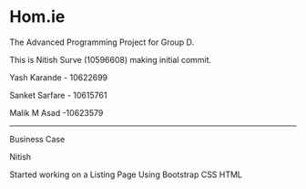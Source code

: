 # Hom.ie
The Advanced Programming Project for Group D.

This is Nitish Surve (10596608) making initial commit.

Yash Karande - 10622699

Sanket Sarfare - 10615761

Malik M Asad -10623579


-----------------------------------------------------------------

Business Case







Nitish

Started working on a Listing Page
Using Bootstrap CSS HTML
